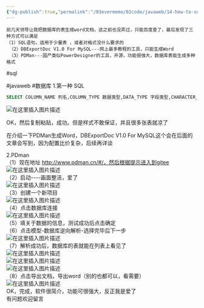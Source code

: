 ```yaml
---
{"dg-publish":true,"permalink":"/03evermemo/02code/javaweb/14-how-to-sql-word-html-pdf-method-1/"}
---
```




```
前几天领导让我把数据库的表生成word文档，这之前也没弄过，只能百度查了，最后发现了三种方式可以满足
（1）SQL语句，适用于少量表 ，或者对格式没什么要求的
 （2）DBExportDoc V1.0 For MySQL---网上最多教程的工具，只能生成Word
 （3）PDMan---国产类似PowerDesigner的工具，开源，功能很强大，数据库表能生成多种格式
```

#sql 

#javaweb 
#数据库 
1.第一种 SQL

```sql
SELECT COLUMN_NAME 列名,COLUMN_TYPE 数据类型,DATA_TYPE 字段类型,CHARACTER_MAXIMUM_LENGTH 长度,IS_NULLABLE 是否为空,COLUMN_DEFAULT 默认值,COLUMN_COMMENT 备注 FROM INFORMATION_SCHEMA.COLUMNS where table_schema ='数据库名' AND table_name  = '表名'
```

![在这里插入图片描述](https://img-blog.csdnimg.cn/2020072315220456.png?x-oss-process=image/watermark,type_ZmFuZ3poZW5naGVpdGk,shadow_10,text_aHR0cHM6Ly9ibG9nLmNzZG4ubmV0L20wXzM3NzEyNjM3,size_16,color_FFFFFF,t_70)

OK，然后复制粘贴，成功。但是样式不敢保证，并且很多张表就凉了

在介绍一下PDMan生成Word，DBExportDoc V1.0 For MySQL这个会在后面的文章会写到，因为配置比价复杂，后续再详谈

2.PDman  
（1）现在地址 http://www.pdman.cn/#/，然后根据提示进入到gitee  
![在这里插入图片描述](https://img-blog.csdnimg.cn/202007231528169.png?x-oss-process=image/watermark,type_ZmFuZ3poZW5naGVpdGk,shadow_10,text_aHR0cHM6Ly9ibG9nLmNzZG4ubmV0L20wXzM3NzEyNjM3,size_16,color_FFFFFF,t_70)  
（2）启动----画面整洁，爱了  
![在这里插入图片描述](https://img-blog.csdnimg.cn/20200723152907914.png?x-oss-process=image/watermark,type_ZmFuZ3poZW5naGVpdGk,shadow_10,text_aHR0cHM6Ly9ibG9nLmNzZG4ubmV0L20wXzM3NzEyNjM3,size_16,color_FFFFFF,t_70)  
（3）创建一个新项目  
![在这里插入图片描述](https://img-blog.csdnimg.cn/20200723152950334.png?x-oss-process=image/watermark,type_ZmFuZ3poZW5naGVpdGk,shadow_10,text_aHR0cHM6Ly9ibG9nLmNzZG4ubmV0L20wXzM3NzEyNjM3,size_16,color_FFFFFF,t_70)  
（4）点击数据库连接  
![在这里插入图片描述](https://img-blog.csdnimg.cn/2020072315303081.png?x-oss-process=image/watermark,type_ZmFuZ3poZW5naGVpdGk,shadow_10,text_aHR0cHM6Ly9ibG9nLmNzZG4ubmV0L20wXzM3NzEyNjM3,size_16,color_FFFFFF,t_70)  
（5）填关于数据的信息，测试成功后点击确定  
（6）点击模型-数据库逆向解析-选择完毕后下一步  
![在这里插入图片描述](https://img-blog.csdnimg.cn/20200723153358730.png?x-oss-process=image/watermark,type_ZmFuZ3poZW5naGVpdGk,shadow_10,text_aHR0cHM6Ly9ibG9nLmNzZG4ubmV0L20wXzM3NzEyNjM3,size_16,color_FFFFFF,t_70)  
（7）解析成功后，数据库的表就能在列表上看见了  
![在这里插入图片描述](https://img-blog.csdnimg.cn/20200723153431248.png?x-oss-process=image/watermark,type_ZmFuZ3poZW5naGVpdGk,shadow_10,text_aHR0cHM6Ly9ibG9nLmNzZG4ubmV0L20wXzM3NzEyNjM3,size_16,color_FFFFFF,t_70)  
![在这里插入图片描述](https://img-blog.csdnimg.cn/2020072315344986.png?x-oss-process=image/watermark,type_ZmFuZ3poZW5naGVpdGk,shadow_10,text_aHR0cHM6Ly9ibG9nLmNzZG4ubmV0L20wXzM3NzEyNjM3,size_16,color_FFFFFF,t_70)  
![在这里插入图片描述](https://img-blog.csdnimg.cn/20200723153510711.png?x-oss-process=image/watermark,type_ZmFuZ3poZW5naGVpdGk,shadow_10,text_aHR0cHM6Ly9ibG9nLmNzZG4ubmV0L20wXzM3NzEyNjM3,size_16,color_FFFFFF,t_70)  
（8）点击导出文档，导出word（别的也都可以，看需要）  
![在这里插入图片描述](https://img-blog.csdnimg.cn/20200723153751971.png?x-oss-process=image/watermark,type_ZmFuZ3poZW5naGVpdGk,shadow_10,text_aHR0cHM6Ly9ibG9nLmNzZG4ubmV0L20wXzM3NzEyNjM3,size_16,color_FFFFFF,t_70)  
OK，完成，软件很简介，功能可很强大，反正我是爱了  
有问题欢迎留言